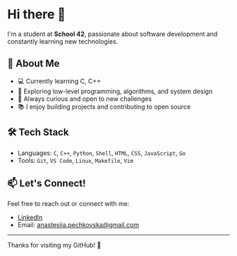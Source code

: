 # Hi there 👋

I'm a student at **School 42**, passionate about software development and constantly learning new technologies.

## 🚀 About Me

- 💻 Currently learning C, C++
- 🔧 Exploring low-level programming, algorithms, and system design
- 🌱 Always curious and open to new challenges
- 📚 I enjoy building projects and contributing to open source

## 🛠 Tech Stack

- Languages: `C`, `C++`, `Python`, `Shell`, `HTML`, `CSS`, `JavaScript`, `Go`
- Tools: `Git`, `VS Code`, `Linux`, `Makefile`, `Vim`

## 📫 Let's Connect!

Feel free to reach out or connect with me:

- [LinkedIn](https://www.linkedin.com/in/a-pechkovska/)  
- Email: anastesiia.pechkovska@gmail.com

---

Thanks for visiting my GitHub! 🌟

